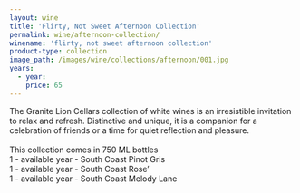 ```yaml
---
layout: wine
title: 'Flirty, Not Sweet Afternoon Collection'
permalink: wine/afternoon-collection/
winename: 'flirty, not sweet afternoon collection'
product-type: collection
image_path: /images/wine/collections/afternoon/001.jpg
years:
  - year:
    price: 65
---
```



The Granite Lion Cellars collection of white wines is an irresistible invitation to relax and refresh. Distinctive and unique, it is a companion for a celebration of friends or a time for quiet reflection and pleasure.&nbsp;<br><br>This collection comes in 750 ML bottles<br>1 - available year - South Coast Pinot Gris<br>1 - available year - South Coast Rose’<br>1 - available year - South Coast Melody Lane